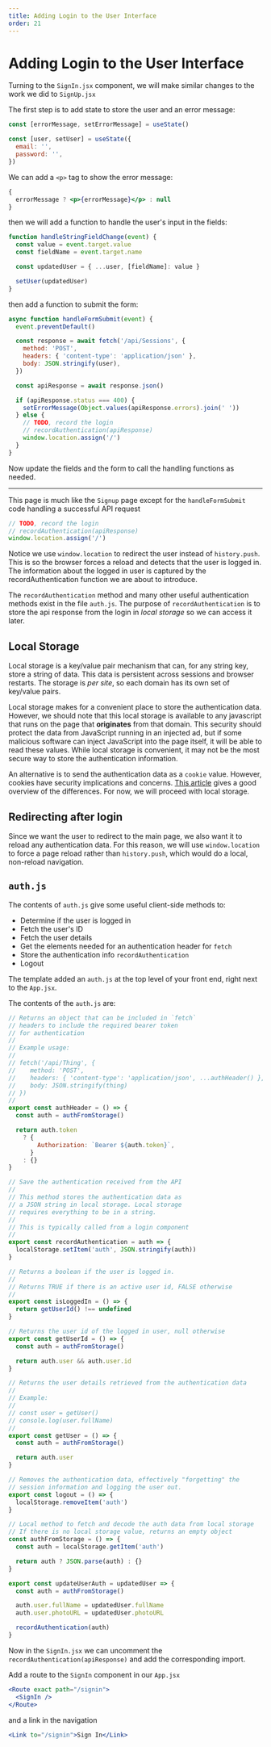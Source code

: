 ```yaml
---
title: Adding Login to the User Interface
order: 21
---
```


# Adding Login to the User Interface

Turning to the `SignIn.jsx` component, we will make similar changes to the work
we did to `SignUp.jsx`

The first step is to add state to store the user and an error message:

```javascript
const [errorMessage, setErrorMessage] = useState()

const [user, setUser] = useState({
  email: '',
  password: '',
})
```

We can add a `<p>` tag to show the error message:

```jsx
{
  errorMessage ? <p>{errorMessage}</p> : null
}
```

then we will add a function to handle the user's input in the fields:

```javascript
function handleStringFieldChange(event) {
  const value = event.target.value
  const fieldName = event.target.name

  const updatedUser = { ...user, [fieldName]: value }

  setUser(updatedUser)
}
```

then add a function to submit the form:

```javascript
async function handleFormSubmit(event) {
  event.preventDefault()

  const response = await fetch('/api/Sessions', {
    method: 'POST',
    headers: { 'content-type': 'application/json' },
    body: JSON.stringify(user),
  })

  const apiResponse = await response.json()

  if (apiResponse.status === 400) {
    setErrorMessage(Object.values(apiResponse.errors).join(' '))
  } else {
    // TODO, record the login
    // recordAuthentication(apiResponse)
    window.location.assign('/')
  }
}
```

Now update the fields and the form to call the handling functions as needed.

---

This page is much like the `Signup` page except for the `handleFormSubmit` code
handling a successful API request

```javascript
// TODO, record the login
// recordAuthentication(apiResponse)
window.location.assign('/')
```

Notice we use `window.location` to redirect the user instead of `history.push`.
This is so the browser forces a reload and detects that the user is logged in.
The information about the logged in user is captured by the recordAuthentication
function we are about to introduce.

The `recordAuthentication` method and many other useful authentication methods
exist in the file `auth.js`. The purpose of `recordAuthentication` is to store
the api response from the login in _local storage_ so we can access it later.

## Local Storage

Local storage is a key/value pair mechanism that can, for any string key, store
a string of data. This data is persistent across sessions and browser restarts.
The storage is _per site_, so each domain has its own set of key/value pairs.

Local storage makes for a convenient place to store the authentication data.
However, we should note that this local storage is available to any javascript
that runs on the page that **originates** from that domain. This security should
protect the data from JavaScript running in an injected ad, but if some
malicious software can inject JavaScript into the page itself, it will be able
to read these values. While local storage is convenient, it may not be the most
secure way to store the authentication information.

An alternative is to send the authentication data as a `cookie` value. However,
cookies have security implications and concerns.
[This article](https://stormpath.com/blog/where-to-store-your-jwts-cookies-vs-html5-web-storage)
gives a good overview of the differences. For now, we will proceed with local
storage.

## Redirecting after login

Since we want the user to redirect to the main page, we also want it to reload
any authentication data. For this reason, we will use `window.location` to force
a page reload rather than `history.push`, which would do a local, non-reload
navigation.

## `auth.js`

The contents of `auth.js` give some useful client-side methods to:

- Determine if the user is logged in
- Fetch the user's ID
- Fetch the user details
- Get the elements needed for an authentication header for `fetch`
- Store the authentication info `recordAuthentication`
- Logout

The template added an `auth.js` at the top level of your front end, right next
to the `App.jsx`.

The contents of the `auth.js` are:

```javascript
// Returns an object that can be included in `fetch`
// headers to include the required bearer token
// for authentication
//
// Example usage:
//
// fetch('/api/Thing', {
//    method: 'POST',
//    headers: { 'content-type': 'application/json', ...authHeader() },
//    body: JSON.stringify(thing)
// })
//
export const authHeader = () => {
  const auth = authFromStorage()

  return auth.token
    ? {
        Authorization: `Bearer ${auth.token}`,
      }
    : {}
}

// Save the authentication received from the API
//
// This method stores the authentication data as
// a JSON string in local storage. Local storage
// requires everything to be in a string.
//
// This is typically called from a login component
//
export const recordAuthentication = auth => {
  localStorage.setItem('auth', JSON.stringify(auth))
}

// Returns a boolean if the user is logged in.
//
// Returns TRUE if there is an active user id, FALSE otherwise
//
export const isLoggedIn = () => {
  return getUserId() !== undefined
}

// Returns the user id of the logged in user, null otherwise
export const getUserId = () => {
  const auth = authFromStorage()

  return auth.user && auth.user.id
}

// Returns the user details retrieved from the authentication data
//
// Example:
//
// const user = getUser()
// console.log(user.fullName)
//
export const getUser = () => {
  const auth = authFromStorage()

  return auth.user
}

// Removes the authentication data, effectively "forgetting" the
// session information and logging the user out.
export const logout = () => {
  localStorage.removeItem('auth')
}

// Local method to fetch and decode the auth data from local storage
// If there is no local storage value, returns an empty object
const authFromStorage = () => {
  const auth = localStorage.getItem('auth')

  return auth ? JSON.parse(auth) : {}
}

export const updateUserAuth = updatedUser => {
  const auth = authFromStorage()

  auth.user.fullName = updatedUser.fullName
  auth.user.photoURL = updatedUser.photoURL

  recordAuthentication(auth)
}
```

Now in the `SignIn.jsx` we can uncomment the `recordAuthentication(apiResponse)`
and add the corresponding import.

Add a route to the `SignIn` component in our `App.jsx`

```jsx
<Route exact path="/signin">
  <SignIn />
</Route>
```

and a link in the navigation

```jsx
<Link to="/signin">Sign In</Link>
```

<GithubCommitViewer repo="suncoast-devs/TacoTuesday" commit="b15644571a55a4394b76fc40ba825b480a9ad387" />
